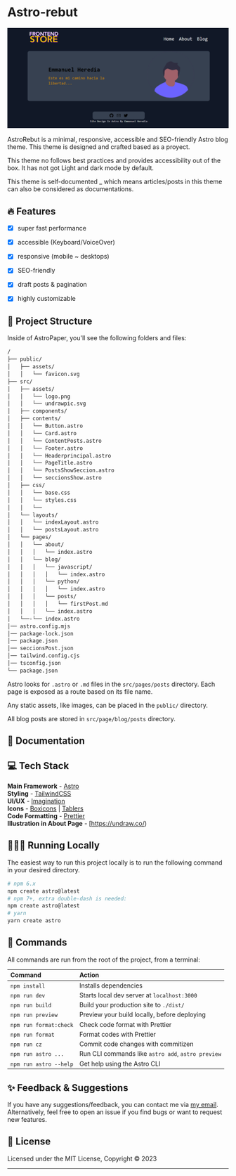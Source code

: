 # Astro-rebut

![AstroRebut](public/Astro-Rebut.jpg)


AstroRebut is a minimal, responsive, accessible and SEO-friendly Astro blog theme. This theme is designed and crafted based as a proyect.

This theme no follows best practices and provides accessibility out of the box. It has not got Light and dark mode by default.

This theme is self-documented \_ which means articles/posts in this theme can also be considered as documentations.

## 🔥 Features

- [x] super fast performance
- [x] accessible (Keyboard/VoiceOver)
- [x] responsive (mobile ~ desktops)
- [x] SEO-friendly
- [x] draft posts & pagination
- [x] highly customizable


## 🚀 Project Structure

Inside of AstroPaper, you'll see the following folders and files:

```bash
/
├── public/
│   ├── assets/
│   │   └── favicon.svg
├── src/
│   ├── assets/
│   │   └── logo.png
│   │   └── undrawpic.svg
│   ├── components/
│   ├── contents/
│   │   └── Button.astro
│   │   └── Card.astro
│   │   └── ContentPosts.astro
│   │   └── Footer.astro
│   │   └── Headerprincipal.astro
│   │   └── PageTitle.astro
│   │   └── PostsShowSeccion.astro
│   │   └── seccionsShow.astro
│   ├── css/
│   │   └── base.css
│   │   └── styles.css
│   │   └── 
│   └── layouts/
│   │   └── indexLayout.astro
│   │   └── postsLayout.astro
│   └── pages/
│   │   └── about/
│   │   │   └── index.astro
│   │   └── blog/
│   │   │   └── javascript/
│   │   │   │   └── index.astro
│   │   │   └── python/
│   │   │   │   └── index.astro
│   │   │   └── posts/
│   │   │   │   └── firstPost.md
│   │   │   └── index.astro
│   └──-└── index.astro
│── astro.config.mjs
│── package-lock.json
│── package.json
│── seccionsPost.json
│── tailwind.config.cjs
│── tsconfig.json
└── package.json
```

Astro looks for `.astro` or `.md` files in the `src/pages/posts` directory. Each page is exposed as a route based on its file name.

Any static assets, like images, can be placed in the `public/` directory.

All blog posts are stored in `src/page/blog/posts` directory.

## 📖 Documentation


## 💻 Tech Stack

**Main Framework** - [Astro](https://astro.build/)   
**Styling** - [TailwindCSS](https://tailwindcss.com/)  
**UI/UX** - [Imagination](#)  
**Icons** - [Boxicons](https://boxicons.com/) | [Tablers](https://tabler-icons.io/)  
**Code Formatting** - [Prettier](https://prettier.io/)    
**Illustration in About Page** - [https://undraw.co/)

## 👨🏻‍💻 Running Locally

The easiest way to run this project locally is to run the following command in your desired directory.

```bash
# npm 6.x
npm create astro@latest 
# npm 7+, extra double-dash is needed:
npm create astro@latest
# yarn
yarn create astro
```


## 🧞 Commands

All commands are run from the root of the project, from a terminal:

| Command                | Action                                             |
| :--------------------- | :------------------------------------------------- |
| `npm install`          | Installs dependencies                              |
| `npm run dev`          | Starts local dev server at `localhost:3000`        |
| `npm run build`        | Build your production site to `./dist/`            |
| `npm run preview`      | Preview your build locally, before deploying       |
| `npm run format:check` | Check code format with Prettier                    |
| `npm run format`       | Format codes with Prettier                         |
| `npm run cz`           | Commit code changes with commitizen                |
| `npm run astro ...`    | Run CLI commands like `astro add`, `astro preview` |
| `npm run astro --help` | Get help using the Astro CLI                       |

## ✨ Feedback & Suggestions

If you have any suggestions/feedback, you can contact me via [my email](mailto:herediiaa.e@gmail.com). Alternatively, feel free to open an issue if you find bugs or want to request new features.

## 📜 License

Licensed under the MIT License, Copyright © 2023

---

